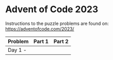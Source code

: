 # Advent of Code 2023

Instructions to the puzzle problems are found on: https://adventofcode.com/2023/

| **Problem** | Part 1 | Part 2 |
|:------------|:------:|:------:|
| Day  1 -    |        |        |
